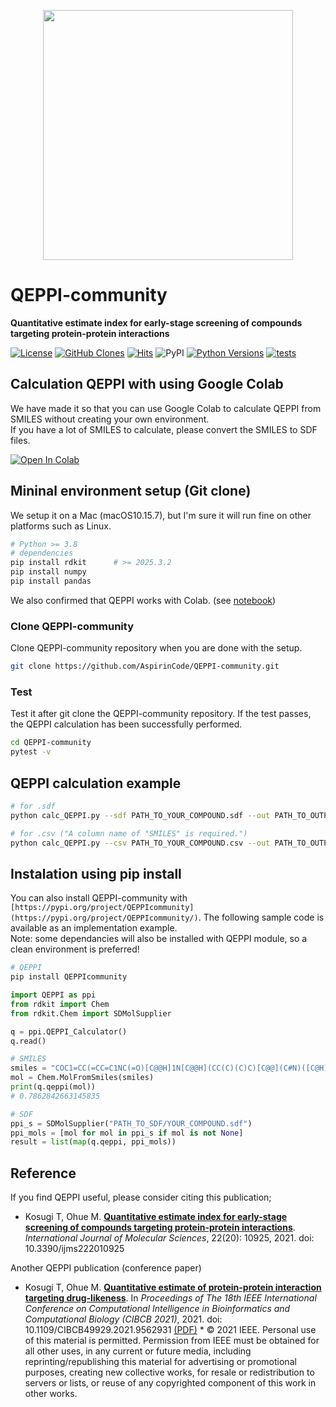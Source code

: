 <p align="center">
  <img src="https://user-images.githubusercontent.com/7370243/135420088-f616adc8-1e92-4d9b-8b53-0b863497244d.png"  width="400px">
</p>

# QEPPI-community
**Quantitative estimate index for early-stage screening of compounds targeting protein-protein interactions**

[![License](https://img.shields.io/badge/license-MIT-green?style=flat-square)](LICENSE)
[![GitHub Clones](https://img.shields.io/badge/dynamic/json?style=flat-square?color=success&label=Clones_in_14days&query=count&url=https://github.com/AspirinCode/QEPPI-community/blob/main/clone.json?raw=True&logo=github)](https://github.com/AspirinCode/QEPPI-community/)
[![Hits](https://hits.seeyoufarm.com/api/count/incr/badge.svg?url=https%3A%2F%2Fgithub.com%2FAspirinCode%2FQEPPI-community&count_bg=%238EC9EE&title_bg=%23555555&icon=&icon_color=%23E7E7E7&title=Hits&edge_flat=true)](https://hits.seeyoufarm.com/)
![PyPI](https://img.shields.io/pypi/v/QEPPIcommunity?style=flat-square)
[![Python Versions](https://img.shields.io/pypi/pyversions/QEPPIcommunity.svg)](https://pypi.org/project/QEPPIcommunity/)
[![tests](https://github.com/AspirinCode/QEPPI-community/actions/workflows/tests.yml/badge.svg)](https://github.com/AspirinCode/QEPPI-community)

## Calculation QEPPI with using Google Colab
We have made it so that you can use Google Colab to calculate QEPPI from SMILES without creating your own environment.   
If you have a lot of SMILES to calculate, please convert the SMILES to SDF files.  

[![Open In Colab](https://colab.research.google.com/assets/colab-badge.svg)](http://colab.research.google.com/github/ohuelab/QEPPI/blob/main/notebook/QEPPI.ipynb)

## Mininal environment setup (Git clone)
We setup it on a Mac (macOS10.15.7), but I'm sure it will run fine on other platforms such as Linux.  

```bash
# Python >= 3.8
# dependencies
pip install rdkit      # >= 2025.3.2
pip install numpy
pip install pandas
```

We also confirmed that QEPPI works with Colab. (see [notebook](https://github.com/ohuelab/QEPPI/blob/main/notebook/QEPPI.ipynb))

### Clone QEPPI-community
Clone QEPPI-community repository when you are done with the setup.

```bash
git clone https://github.com/AspirinCode/QEPPI-community.git
```

### Test
Test it after git clone the QEPPI-community repository. If the test passes, the QEPPI calculation has been successfully performed.  

```bash
cd QEPPI-community
pytest -v
```

## QEPPI calculation example
```bash
# for .sdf
python calc_QEPPI.py --sdf PATH_TO_YOUR_COMPOUND.sdf --out PATH_TO_OUTPUT.csv
```
```bash
# for .csv ("A column name of "SMILES" is required.")
python calc_QEPPI.py --csv PATH_TO_YOUR_COMPOUND.csv --out PATH_TO_OUTPUT.csv
```

## Instalation using pip install
You can also install QEPPI-community with ```[https://pypi.org/project/QEPPIcommunity](https://pypi.org/project/QEPPIcommunity/)```. The following sample code is available as an implementation example.  
Note: some dependancies will also be installed with QEPPI module, so a clean environment is preferred!
```bash
# QEPPI
pip install QEPPIcommunity
```

```python
import QEPPI as ppi
from rdkit import Chem
from rdkit.Chem import SDMolSupplier

q = ppi.QEPPI_Calculator()
q.read()

# SMILES
smiles = "COC1=CC(=CC=C1NC(=O)[C@@H]1N[C@@H](CC(C)(C)C)[C@@](C#N)([C@H]1C1=CC=CC(Cl)=C1F)C1=CC=C(Cl)C=C1F)C(O)=O"
mol = Chem.MolFromSmiles(smiles)
print(q.qeppi(mol))
# 0.7862842663145835

# SDF
ppi_s = SDMolSupplier("PATH_TO_SDF/YOUR_COMPOUND.sdf")
ppi_mols = [mol for mol in ppi_s if mol is not None]
result = list(map(q.qeppi, ppi_mols))
```

## Reference
If you find QEPPI useful, please consider citing this publication;
- Kosugi T, Ohue M. [**Quantitative estimate index for early-stage screening of compounds targeting protein-protein interactions**](https://www.mdpi.com/1422-0067/22/20/10925). _International Journal of Molecular Sciences_, 22(20): 10925, 2021. doi: 10.3390/ijms222010925 

Another QEPPI publication (conference paper)
- Kosugi T, Ohue M. [**Quantitative estimate of protein-protein interaction targeting drug-likeness**](https://ieeexplore.ieee.org/abstract/document/9562931/). In _Proceedings of The 18th IEEE International Conference on Computational Intelligence in Bioinformatics and Computational Biology (CIBCB 2021)_, 2021. doi: 10.1109/CIBCB49929.2021.9562931 [(PDF)](https://www.li.c.titech.ac.jp/paper/Kosugi-CIBCB2021.pdf) * © 2021 IEEE. Personal use of this material is permitted. Permission from IEEE must be obtained for all other uses, in any current or future media, including reprinting/republishing this material for advertising or promotional purposes, creating new collective works, for resale or redistribution to servers or lists, or reuse of any copyrighted component of this work in other works.

